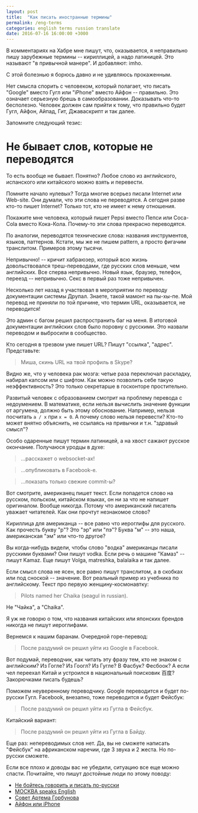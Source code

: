 ```yaml
---
layout: post
title:  "Как писать иностранные термины"
permalink: /eng-terms
categories: english terms russion translate
date: 2016-07-16 16:00:00 +3000
---
```


В комментариях на Хабре мне пишут, что, оказывается, я неправильно пишу
зарубежные термины -- кириллицей, а надо латиницей. Это называют "в привычной
манере". И добавляют: imho.

С этой болезнью я борюсь давно и не удивляюсь прокаженным.

Нет смысла спорить с человеком, который полагает, что писать "Google" вместо
Гугл или "iPhone" вместо Айфон -- правильно. Это означает серьезную брешь в
самообразовании. Доказывать что-то бесполезно. Человек должен сам прийти к тому,
что правильно будет Гугл, Айфон, Айпад, Гит, Джаваскрипт и так далее.

Запомните следующий тезис:

# Не бывает слов, которые не переводятся

То есть вообще не бывает. Понятно? Любое слово из английского, испанского или
китайского можно взять и перевести.

Помните начало нулевых? Тогда многие всерьез писали Internet или Web-site. Они
думали, что эти слова не переводятся. А сегодня разве кто-то пишет Internet?
Только тот, кто не имеет к нему отношения.

Покажите мне человека, который пишет Pepsi вместо Пепси или Coca-Cola вместо
Кока-Кола. Почему-то эти слова прекрасно переводятся.

По аналогии, переводятся технические слова: названия инструментов, языков,
паттернов. Кстати, мы же не пишем pattern, а просто фигачим транслитом. Примеров
этому тысячи.

Непривычно! -- кричит хабраюзер, который всю жизнь довольствовался
треш-переводами, где русских слов меньше, чем английских. Все сперва
непривычно. Новый язык, браузер, телефон, переезд -- непривычно. Секс в первый
раз тоже непривычен.

Несколько лет назад я участвовал в мероприятии по переводу документации системы
Друпал. Знаете, такой мамонт на пы-хы-пе. Мой перевод не приняли по той причине,
что термин URL, оказывается, не переводится!

Это админ с багом решил распространить баг на меня. В итоговой документации
английских слов было поровну с русскими. Это назвали переводом и выбросили в
сообщество.

Кто сегодня в трезвом уме пишет URL? Пишут "ссылка", "адрес". Представьте:

> Миша, скинь URL на твой профиль в Skype?

Видно же, что у человека рак мозга: четые раза переключал раскладку, набирал
капсом или с шифтом. Как можно позволить себе такую неэффективность? Это только
секретарше в госконторе простительно.

Развитый человек с образованием смотрит на проблему перевода с недоумением. В
математике, если нельзя вычислить значение функции от аргумена, должно быть
этому обоснование. Например, нельзя посчитать `a / x` при `x = 0`. А почему
слово нельзя перевести? Кто-то может внятно объяснить, не ссылаясь на привычки и
т.н. "здравый смысл"?

Особо одаренные пишут термин латиницей, а на хвост сажают русское
окончание. Получаюся уродцы в духе:

> ...расскажет о websocket-ах!

> ...опубликовать в Facebook-е.

> ...показать только свежие commit-ы?

Вот смотрите, американец пишет текст. Если попадется слово на русском, польском,
китайском языках, он ни за что не напишет оригиналом. Вообще никогда.  Потому
что американский писатель уважает читателей. Как они прочтут незнакомое слово?

Кириллица для американца -- все равно что иероглифы для русского. Как прочесть
букву "р"? Это "эр" или "пэ"? Буква "м" -- это наша, американская "эм" или
что-то другое?

Вы когда-нибудь видели, чтобы слово "водка" американцы писали русскими буквами?
Они пишут vodka. Если речь о машине "Камаз" -- пишут Kamaz. Еще пишут Volga,
matreshka, balalaika и так далее.

Если смысл слова не ясен, все равно пишут транслитом, а в скобках или под
сноской -- значение. Вот реальный пример из учебника по английскому. Текст про
первую женщину-космонавтку:

> Pilots named her Chaika (seagul in russian).

Не "Чайка", а "Chaika".

Я уж не говорю о том, что названия китайских или японских брендов никогда не
пишут иероглифами.

Вернемся к нашим баранам. Очередной горе-перевод:

> После раздумий он решил уйти из Google в Facebook.

Вот подумай, переводчик, как читать эту фразу тем, кто не знаком с английским?
Из Гогле? Из Гоогл? Из Гугле? В Фасбук? Фесбоок? А если чел переехал Китай и
устроился в национальный поисковик 百度? Закорючками писать будешь?

Поможем неуверенному переводчику. Google переводится и будет по-русски
Гугл. Facebook, внезапно, тоже переводится и будет Фейсбук:

> После раздумий он решил уйти из Гугла в Фейсбук.

Китайский вариант:

> После раздумий он решил уйти из Гугла в Байду.

Еще раз: непереводимых слов нет. Да, вы не сможете написать "Фейсбук" на
африканском наречии, где 3 звука и 2 жеста. Но по-русски сможете.

Если все плохо и доводы вас не убедили, ситуацию все еще можно
спасти. Почитайте, что пишут достойные люди по этому поводу:

- [Не бойтесь говорить и писать по-русски](http://maximilyahov.ru/blog/2012/12/11/1/)
- [MOCKBA speaks English](http://bolknote.ru/2012/05/20/)
- [Совет Артема Горбунова](http://artgorbunov.ru/bb/soviet/20111217/)
- [Айфон или iPhone](http://old.valerypopoff.ru/blog/2011/08/04/1/)

